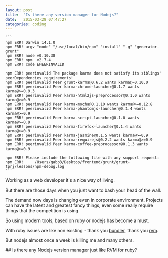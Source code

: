 ```yaml
---
layout: post
title:  "Is there any version manager for Nodejs?"
date:   2015-03-28 07:47:27
categories: coding
---
```


    ```
    npm ERR! Darwin 14.1.0
    npm ERR! argv "node" "/usr/local/bin/npm" "install" "-g" "generator-grunt"
    npm ERR! node v0.10.38
    npm ERR! npm  v2.7.4
    npm ERR! code EPEERINVALID

    npm ERR! peerinvalid The package karma does not satisfy its siblings' peerDependencies requirements!
    npm ERR! peerinvalid Peer grunt-karma@0.6.2 wants karma@~0.10.0
    npm ERR! peerinvalid Peer karma-chrome-launcher@0.1.7 wants karma@>=0.9.3
    npm ERR! peerinvalid Peer karma-html2js-preprocessor@0.1.0 wants karma@>=0.9
    npm ERR! peerinvalid Peer karma-mocha@0.1.10 wants karma@>=0.12.8
    npm ERR! peerinvalid Peer karma-phantomjs-launcher@0.1.4 wants karma@>=0.9
    npm ERR! peerinvalid Peer karma-script-launcher@0.1.0 wants karma@>=0.9
    npm ERR! peerinvalid Peer karma-firefox-launcher@0.1.4 wants karma@>=0.9
    npm ERR! peerinvalid Peer karma-jasmine@0.1.5 wants karma@>=0.9
    npm ERR! peerinvalid Peer karma-requirejs@0.2.2 wants karma@>=0.9
    npm ERR! peerinvalid Peer karma-coffee-preprocessor@0.1.3 wants karma@>=0.9

    npm ERR! Please include the following file with any support request:
    npm ERR!     /Users/gabb3/Desktop/frontend/grunt/grunt-tprj/lessons/npm-debug.log
    ```

Working as a web developer it's a nice way of living.

But there are those days when you just want to bash your head of the wall.

The demand now days is changing even in corporate environment. Projects can have
the latest and greatest fancy things, even some really require things that the
competition is using.

So using modern tools, based on ruby or nodejs has become a must.

With ruby issues are like non existing - thank you [bundler](http://bundler.io/), thank you [rvm](https://rvm.io/).

But nodejs almost once a week is killing me and many others.

## Is there any Nodejs version manager just like RVM for ruby?
